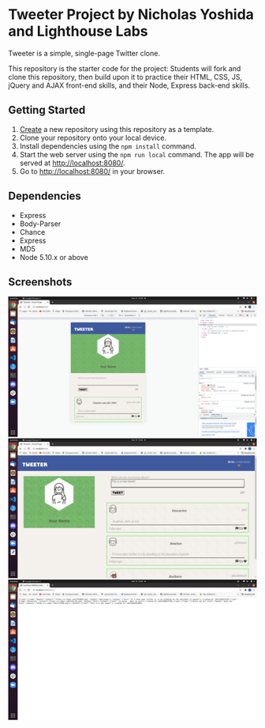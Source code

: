 # Tweeter Project by Nicholas Yoshida and Lighthouse Labs

Tweeter is a simple, single-page Twitter clone.

This repository is the starter code for the project: Students will fork and clone this repository, then build upon it to practice their HTML, CSS, JS, jQuery and AJAX front-end skills, and their Node, Express back-end skills.

## Getting Started

1. [Create](https://docs.github.com/en/repositories/creating-and-managing-repositories/creating-a-repository-from-a-template) a new repository using this repository as a template.
2. Clone your repository onto your local device.
3. Install dependencies using the `npm install` command.
3. Start the web server using the `npm run local` command. The app will be served at <http://localhost:8080/>.
4. Go to <http://localhost:8080/> in your browser.

## Dependencies

- Express
- Body-Parser
- Chance
- Express
- MD5
- Node 5.10.x or above

## Screenshots

!["Mobile Version"](https://github.com/nyoshida44/tweeter/blob/master/docs/mobile.png?raw=true)
!["Desktop Version"](https://github.com/nyoshida44/tweeter/blob/master/docs/desktop.png?raw=true)
!["/tweets Page"](https://github.com/nyoshida44/tweeter/blob/master/docs/tweetdata.png?raw=true)